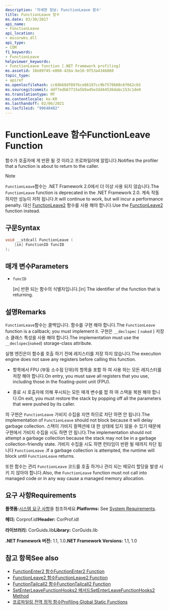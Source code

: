 ```yaml
---
description: '자세한 정보: FunctionLeave 함수'
title: FunctionLeave 함수
ms.date: 03/30/2017
api_name:
- FunctionLeave
api_location:
- mscorwks.dll
api_type:
- COM
f1_keywords:
- FunctionLeave
helpviewer_keywords:
- FunctionLeave function [.NET Framework profiling]
ms.assetid: 18e89f45-e068-426a-be16-9f53a4346860
topic_type:
- apiref
ms.openlocfilehash: cc0db68df8976ce86197cc9b7570b00c6f662cb5
ms.sourcegitcommit: ddf7edb67715a5b9a45e3dd44536dabc153c1de0
ms.translationtype: MT
ms.contentlocale: ko-KR
ms.lasthandoff: 02/06/2021
ms.locfileid: "99648482"
---
```

# <a name="functionleave-function"></a><span data-ttu-id="1a19e-103">FunctionLeave 함수</span><span class="sxs-lookup"><span data-stu-id="1a19e-103">FunctionLeave Function</span></span>

<span data-ttu-id="1a19e-104">함수가 호출자에 게 반환 될 것 이라고 프로파일러에 알립니다.</span><span class="sxs-lookup"><span data-stu-id="1a19e-104">Notifies the profiler that a function is about to return to the caller.</span></span>  
  
> [!NOTE]
> <span data-ttu-id="1a19e-105">`FunctionLeave`함수는 .NET Framework 2.0에서 더 이상 사용 되지 않습니다.</span><span class="sxs-lookup"><span data-stu-id="1a19e-105">The `FunctionLeave` function is deprecated in the .NET Framework 2.0.</span></span> <span data-ttu-id="1a19e-106">계속 작동 하지만 성능이 저하 됩니다.</span><span class="sxs-lookup"><span data-stu-id="1a19e-106">It will continue to work, but will incur a performance penalty.</span></span> <span data-ttu-id="1a19e-107">대신 [FunctionLeave2](functionleave2-function.md) 함수를 사용 해야 합니다.</span><span class="sxs-lookup"><span data-stu-id="1a19e-107">Use the [FunctionLeave2](functionleave2-function.md) function instead.</span></span>  
  
## <a name="syntax"></a><span data-ttu-id="1a19e-108">구문</span><span class="sxs-lookup"><span data-stu-id="1a19e-108">Syntax</span></span>  
  
```cpp  
void __stdcall FunctionLeave (  
    [in] FunctionID funcID  
);  
```  
  
## <a name="parameters"></a><span data-ttu-id="1a19e-109">매개 변수</span><span class="sxs-lookup"><span data-stu-id="1a19e-109">Parameters</span></span>

- `funcID`

  <span data-ttu-id="1a19e-110">\[in] 반환 되는 함수의 식별자입니다.</span><span class="sxs-lookup"><span data-stu-id="1a19e-110">\[in] The identifier of the function that is returning.</span></span>

## <a name="remarks"></a><span data-ttu-id="1a19e-111">설명</span><span class="sxs-lookup"><span data-stu-id="1a19e-111">Remarks</span></span>  

 <span data-ttu-id="1a19e-112">`FunctionLeave`함수는 콜백입니다. 함수를 구현 해야 합니다.</span><span class="sxs-lookup"><span data-stu-id="1a19e-112">The `FunctionLeave` function is a callback; you must implement it.</span></span> <span data-ttu-id="1a19e-113">구현은 `__declspec` ( `naked` ) 저장소 클래스 특성을 사용 해야 합니다.</span><span class="sxs-lookup"><span data-stu-id="1a19e-113">The implementation must use the `__declspec`(`naked`) storage-class attribute.</span></span>  
  
 <span data-ttu-id="1a19e-114">실행 엔진은이 함수를 호출 하기 전에 레지스터를 저장 하지 않습니다.</span><span class="sxs-lookup"><span data-stu-id="1a19e-114">The execution engine does not save any registers before calling this function.</span></span>  
  
- <span data-ttu-id="1a19e-115">항목에서 FPU (부동 소수점 단위)의 항목을 포함 하 여 사용 하는 모든 레지스터를 저장 해야 합니다.</span><span class="sxs-lookup"><span data-stu-id="1a19e-115">On entry, you must save all registers that you use, including those in the floating-point unit (FPU).</span></span>  
  
- <span data-ttu-id="1a19e-116">종료 시 호출자에 의해 푸시되는 모든 매개 변수를 팝 하 여 스택을 복원 해야 합니다.</span><span class="sxs-lookup"><span data-stu-id="1a19e-116">On exit, you must restore the stack by popping off all the parameters that were pushed by its caller.</span></span>  
  
 <span data-ttu-id="1a19e-117">의 구현은 `FunctionLeave` 가비지 수집을 지연 하므로 차단 하면 안 됩니다.</span><span class="sxs-lookup"><span data-stu-id="1a19e-117">The implementation of `FunctionLeave` should not block because it will delay garbage collection.</span></span> <span data-ttu-id="1a19e-118">스택이 가비지 컬렉션에 대 한 상태에 있지 않을 수 있기 때문에 구현에서 가비지 수집을 시도 하면 안 됩니다.</span><span class="sxs-lookup"><span data-stu-id="1a19e-118">The implementation should not attempt a garbage collection because the stack may not be in a garbage collection-friendly state.</span></span> <span data-ttu-id="1a19e-119">가비지 수집을 시도 하면 런타임이 반환 될 때까지 차단 됩니다 `FunctionLeave` .</span><span class="sxs-lookup"><span data-stu-id="1a19e-119">If a garbage collection is attempted, the runtime will block until `FunctionLeave` returns.</span></span>  
  
 <span data-ttu-id="1a19e-120">또한 함수는 관리 `FunctionLeave` 코드를 호출 하거나 관리 되는 메모리 할당을 발생 시 키 지 않아야 합니다.</span><span class="sxs-lookup"><span data-stu-id="1a19e-120">Also, the `FunctionLeave` function must not call into managed code or in any way cause a managed memory allocation.</span></span>  
  
## <a name="requirements"></a><span data-ttu-id="1a19e-121">요구 사항</span><span class="sxs-lookup"><span data-stu-id="1a19e-121">Requirements</span></span>  

 <span data-ttu-id="1a19e-122">**플랫폼:**[시스템 요구 사항](../../get-started/system-requirements.md)을 참조하세요.</span><span class="sxs-lookup"><span data-stu-id="1a19e-122">**Platforms:** See [System Requirements](../../get-started/system-requirements.md).</span></span>  
  
 <span data-ttu-id="1a19e-123">**헤더:** Corprof.idl</span><span class="sxs-lookup"><span data-stu-id="1a19e-123">**Header:** CorProf.idl</span></span>  
  
 <span data-ttu-id="1a19e-124">**라이브러리:** CorGuids.lib</span><span class="sxs-lookup"><span data-stu-id="1a19e-124">**Library:** CorGuids.lib</span></span>  
  
 <span data-ttu-id="1a19e-125">**.NET Framework 버전:** 1.1, 1.0</span><span class="sxs-lookup"><span data-stu-id="1a19e-125">**.NET Framework Versions:** 1.1, 1.0</span></span>  
  
## <a name="see-also"></a><span data-ttu-id="1a19e-126">참고 항목</span><span class="sxs-lookup"><span data-stu-id="1a19e-126">See also</span></span>

- [<span data-ttu-id="1a19e-127">FunctionEnter2 함수</span><span class="sxs-lookup"><span data-stu-id="1a19e-127">FunctionEnter2 Function</span></span>](functionenter2-function.md)
- [<span data-ttu-id="1a19e-128">FunctionLeave2 함수</span><span class="sxs-lookup"><span data-stu-id="1a19e-128">FunctionLeave2 Function</span></span>](functionleave2-function.md)
- [<span data-ttu-id="1a19e-129">FunctionTailcall2 함수</span><span class="sxs-lookup"><span data-stu-id="1a19e-129">FunctionTailcall2 Function</span></span>](functiontailcall2-function.md)
- [<span data-ttu-id="1a19e-130">SetEnterLeaveFunctionHooks2 메서드</span><span class="sxs-lookup"><span data-stu-id="1a19e-130">SetEnterLeaveFunctionHooks2 Method</span></span>](icorprofilerinfo2-setenterleavefunctionhooks2-method.md)
- [<span data-ttu-id="1a19e-131">프로파일링 전역 정적 함수</span><span class="sxs-lookup"><span data-stu-id="1a19e-131">Profiling Global Static Functions</span></span>](profiling-global-static-functions.md)
